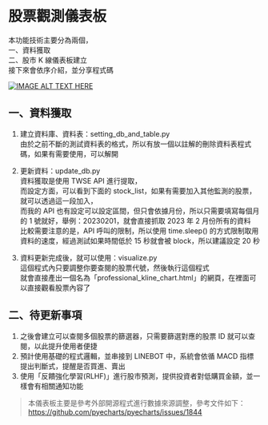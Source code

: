 # 股票觀測儀表板
本功能技術主要分為兩個，<br>
一、資料獲取<br>
二、股市 K 線儀表板建立<br>
接下來會依序介紹，並分享程式碼<br>

[![IMAGE ALT TEXT HERE](https://img.youtube.com/vi/iMboUJK8vsc/0.jpg)](https://www.youtube.com/watch?v=iMboUJK8vsc)

## 一、資料獲取
1. 建立資料庫、資料表：setting_db_and_table.py<br>
   由於之前不斷的測試資料表的格式，所以有放一個以註解的刪除資料表程式碼，如果有需要使用，可以解開<br>
   
2. 更新資料：update_db.py<br>
   資料獲取是使用 TWSE API 進行提取，<br>
   而設定方面，可以看到下面的 stock_list，如果有需要加入其他監測的股票，就可以透過這一段加入，<br>
   而我的 API 也有設定可以設定區間，但只會依據月份，所以只需要填寫每個月的 1 號就好，舉例：20230201，就會直接抓取 2023 年 2 月份所有的資料<br>
   比較需要注意的是，API 呼叫的限制，所以使用 time.sleep() 的方式限制取用資料的速度，經過測試如果時間低於 15 秒就會被 block，所以建議設定 20 秒<br>
   
3. 資料更新完成後，就可以使用：visualize.py<br>
   這個程式內只要調整你要查閱的股票代號，然後執行這個程式<br>
   就會直接產出一個名為「professional_kline_chart.html」的網頁，在裡面可以直接觀看股票內容了<br>
   
## 二、待更新事項
1. 之後會建立可以查閱多個股票的篩選器，只需要篩選對應的股票 ID 就可以查閱，以此提升使用者便捷<br>
2. 預計使用基礎的程式邏輯，並串接到 LINEBOT 中，系統會依循 MACD 指標提出判斷式，提醒是否買進、賣出<br>
3. 使用「反饋強化學習(RLHF)」進行股市預測，提供投資者對低購買金額，並一樣會有相關通知功能<br>

>本儀表板主要是參考外部開源程式進行數據來源調整，參考文件如下：
https://github.com/pyecharts/pyecharts/issues/1844
